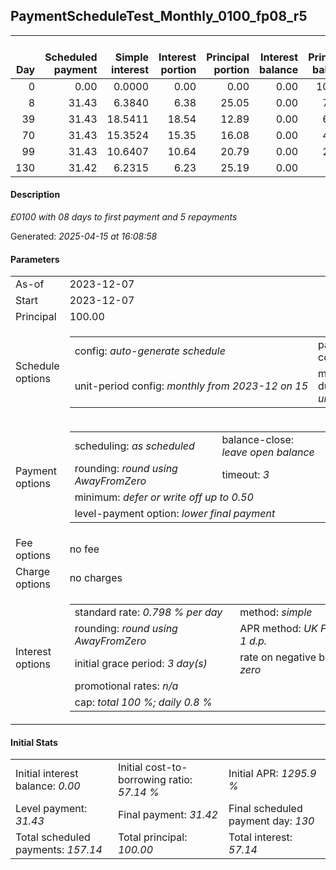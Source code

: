 <h2>PaymentScheduleTest_Monthly_0100_fp08_r5</h2><table><thead style="vertical-align: bottom;"><th style="text-align: right;">Day</th><th style="text-align: right;">Scheduled payment</th><th style="text-align: right;">Simple interest</th><th style="text-align: right;">Interest portion</th><th style="text-align: right;">Principal portion</th><th style="text-align: right;">Interest balance</th><th style="text-align: right;">Principal balance</th><th style="text-align: right;">Total simple interest</th><th style="text-align: right;">Total interest</th><th style="text-align: right;">Total principal</th></thead><tr style="text-align: right;"><td class="ci00">0</td><td class="ci01" style="white-space: nowrap;">0.00</td><td class="ci02">0.0000</td><td class="ci03">0.00</td><td class="ci04">0.00</td><td class="ci05">0.00</td><td class="ci06">100.00</td><td class="ci07">0.0000</td><td class="ci08">0.00</td><td class="ci09">0.00</td></tr><tr style="text-align: right;"><td class="ci00">8</td><td class="ci01" style="white-space: nowrap;">31.43</td><td class="ci02">6.3840</td><td class="ci03">6.38</td><td class="ci04">25.05</td><td class="ci05">0.00</td><td class="ci06">74.95</td><td class="ci07">6.3840</td><td class="ci08">6.38</td><td class="ci09">25.05</td></tr><tr style="text-align: right;"><td class="ci00">39</td><td class="ci01" style="white-space: nowrap;">31.43</td><td class="ci02">18.5411</td><td class="ci03">18.54</td><td class="ci04">12.89</td><td class="ci05">0.00</td><td class="ci06">62.06</td><td class="ci07">24.9251</td><td class="ci08">24.92</td><td class="ci09">37.94</td></tr><tr style="text-align: right;"><td class="ci00">70</td><td class="ci01" style="white-space: nowrap;">31.43</td><td class="ci02">15.3524</td><td class="ci03">15.35</td><td class="ci04">16.08</td><td class="ci05">0.00</td><td class="ci06">45.98</td><td class="ci07">40.2775</td><td class="ci08">40.27</td><td class="ci09">54.02</td></tr><tr style="text-align: right;"><td class="ci00">99</td><td class="ci01" style="white-space: nowrap;">31.43</td><td class="ci02">10.6407</td><td class="ci03">10.64</td><td class="ci04">20.79</td><td class="ci05">0.00</td><td class="ci06">25.19</td><td class="ci07">50.9182</td><td class="ci08">50.91</td><td class="ci09">74.81</td></tr><tr style="text-align: right;"><td class="ci00">130</td><td class="ci01" style="white-space: nowrap;">31.42</td><td class="ci02">6.2315</td><td class="ci03">6.23</td><td class="ci04">25.19</td><td class="ci05">0.00</td><td class="ci06">0.00</td><td class="ci07">57.1497</td><td class="ci08">57.14</td><td class="ci09">100.00</td></tr></table><p><h4>Description</h4><i>£0100 with 08 days to first payment and 5 repayments</i></p><p>Generated: <i>2025-04-15 at 16:08:58</i></p><h4>Parameters</h4><table><tr><td>As-of</td><td>2023-12-07</td></tr><tr><td>Start</td><td>2023-12-07</td></tr><tr><td>Principal</td><td>100.00</td></tr><tr><td>Schedule options</td><td><table><tr><td>config: <i>auto-generate schedule</i></td><td>payment count: <i>5</i></td></tr><tr><td style="white-space: nowrap;">unit-period config: <i>monthly from 2023-12 on 15</i></td><td>max duration: <i>unlimited</i></td></tr></table></td></tr><tr><td>Payment options</td><td><table><tr><td>scheduling: <i>as scheduled</i></td><td>balance-close: <i>leave&nbsp;open&nbsp;balance</i></td></tr><tr><td>rounding: <i>round using AwayFromZero</i></td><td>timeout: <i>3</i></td></tr><tr><td colspan='2'>minimum: <i>defer&nbsp;or&nbsp;write&nbsp;off&nbsp;up&nbsp;to&nbsp;0.50</i></td></tr><tr><td colspan='2'>level-payment option: <i>lower&nbsp;final&nbsp;payment</i></td></tr></table></td></tr><tr><td>Fee options</td><td>no fee</td></tr><tr><td>Charge options</td><td>no charges</td></tr><tr><td>Interest options</td><td><table><tr><td>standard rate: <i>0.798 % per day</i></td><td>method: <i>simple</i></td></tr><tr><td>rounding: <i>round using AwayFromZero</i></td><td>APR method: <i>UK FCA to 1 d.p.</i></td></tr><tr><td>initial grace period: <i>3 day(s)</i></td><td>rate on negative balance: <i>zero</i></td></tr><tr><td colspan="2">promotional rates: <i><i>n/a</i></i></td></tr><tr><td colspan="2">cap: <i>total 100 %; daily 0.8 %</td></tr></table></td></tr></table><h4>Initial Stats</h4><table><tr><td>Initial interest balance: <i>0.00</i></td><td>Initial cost-to-borrowing ratio: <i>57.14 %</i></td><td>Initial APR: <i>1295.9 %</i></td></tr><tr><td>Level payment: <i>31.43</i></td><td>Final payment: <i>31.42</i></td><td>Final scheduled payment day: <i>130</i></td></tr><tr><td>Total scheduled payments: <i>157.14</i></td><td>Total principal: <i>100.00</i></td><td>Total interest: <i>57.14</i></td></tr></table>